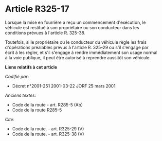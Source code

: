 # Article R325-17

Lorsque la mise en fourrière a reçu un commencement d'exécution, le véhicule est restitué à son propriétaire ou son
conducteur dans les conditions prévues à l'article R. 325-38. 

Toutefois, si le propriétaire ou le conducteur du véhicule règle les frais d'opérations préalables prévus à l'article R.
325-29 ou s'il s'engage par écrit à les régler, et s'il s'engage à rendre immédiatement son usage normal à la voie publique,
il peut être autorisé à reprendre aussitôt son véhicule.

**Liens relatifs à cet article**

_Codifié par_:

  - Décret n°2001-251 2001-03-22 JORF 25 mars 2001

_Anciens textes_:

  - Code de la route - art. R285-5 (Ab)
  - Code de la route R285-5

_Cite_:

  - Code de la route. - art. R325-29 (V)
  - Code de la route. - art. R325-38 (V)
